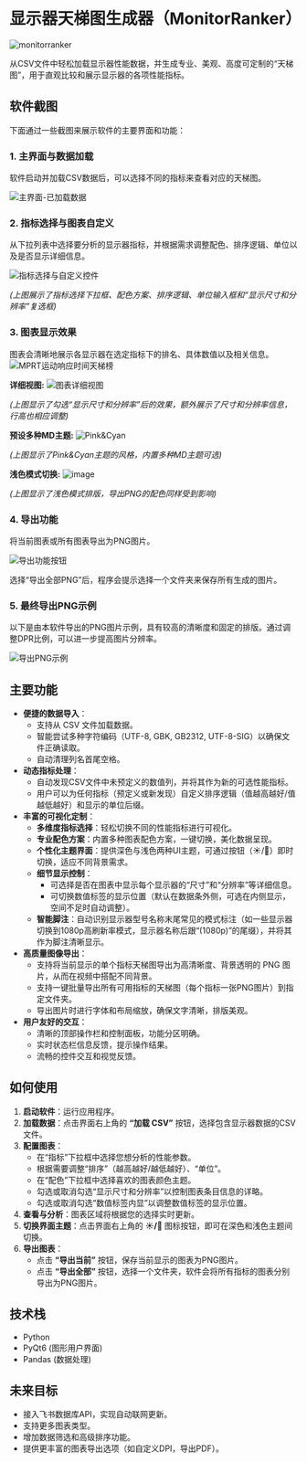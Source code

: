 # 显示器天梯图生成器（MonitorRanker）
![monitorranker](https://github.com/user-attachments/assets/dc2c5eed-fe34-4468-af8e-0040f8f3615f)

从CSV文件中轻松加载显示器性能数据，并生成专业、美观、高度可定制的“天梯图”，用于直观比较和展示显示器的各项性能指标。

## 软件截图
下面通过一些截图来展示软件的主要界面和功能：
### 1. 主界面与数据加载
软件启动并加载CSV数据后，可以选择不同的指标来查看对应的天梯图。

![主界面-已加载数据](https://github.com/user-attachments/assets/9ce67d92-82a2-4aea-9ac2-5ac2bc579ca6)

### 2. 指标选择与图表自定义
从下拉列表中选择要分析的显示器指标，并根据需求调整配色、排序逻辑、单位以及是否显示详细信息。

![指标选择与自定义控件](https://github.com/user-attachments/assets/ee19cf64-102a-4215-b325-04286f9ae9a4)

*(上图展示了指标选择下拉框、配色方案、排序逻辑、单位输入框和“显示尺寸和分辨率”复选框)*

### 3. 图表显示效果
图表会清晰地展示各显示器在选定指标下的排名、具体数值以及相关信息。
![MPRT运动响应时间天梯榜](https://github.com/user-attachments/assets/a0ea967d-6e19-4f86-a646-a4cbe9d34f46)


**详细视图:**
![图表详细视图](https://github.com/user-attachments/assets/1f7ab66f-675d-42b0-a48a-3aea5007b56f)

*(上图显示了勾选“显示尺寸和分辨率”后的效果，额外展示了尺寸和分辨率信息，行高也相应调整)*

**预设多种MD主题:**
![Pink&Cyan](https://github.com/user-attachments/assets/15698677-56b0-4099-8c25-8b083678dec6)

*(上图显示了Pink&Cyan主题的风格，内置多种MD主题可选)*

**浅色模式切换:**
![image](https://github.com/user-attachments/assets/b87dc5c5-aed9-4d27-8b1b-f46cb3b4cd84)

*(上图显示了浅色模式排版，导出PNG的配色同样受到影响)*

### 4. 导出功能
将当前图表或所有图表导出为PNG图片。

![导出功能按钮](https://github.com/user-attachments/assets/a1272f22-2b35-4a61-a1f5-3709da432eed)

选择“导出全部PNG”后，程序会提示选择一个文件夹来保存所有生成的图片。

### 5. 最终导出PNG示例
以下是由本软件导出的PNG图片示例，具有较高的清晰度和固定的排版。通过调整DPR比例，可以进一步提高图片分辨率。

![导出PNG示例](https://github.com/user-attachments/assets/bf4f2883-7b6f-48e9-9f1a-0420a5afaed1)

## 主要功能

* **便捷的数据导入**：
    * 支持从 CSV 文件加载数据。
    * 智能尝试多种字符编码（UTF-8, GBK, GB2312, UTF-8-SIG）以确保文件正确读取。
    * 自动清理列名首尾空格。
* **动态指标处理**：
    * 自动发现CSV文件中未预定义的数值列，并将其作为新的可选性能指标。
    * 用户可以为任何指标（预定义或新发现）自定义排序逻辑（值越高越好/值越低越好）和显示的单位后缀。
* **丰富的可视化定制**：
    * **多维度指标选择**：轻松切换不同的性能指标进行可视化。
    * **专业配色方案**：内置多种图表配色方案，一键切换，美化数据呈现。
    * **个性化主题界面**：提供深色与浅色两种UI主题，可通过按钮（☀️/🌙）即时切换，适应不同背景需求。
    * **细节显示控制**：
        * 可选择是否在图表中显示每个显示器的“尺寸”和“分辨率”等详细信息。
        * 可切换数值标签的显示位置（默认在数据条外侧，可选在内侧显示，空间不足时自动调整）。
    * **智能脚注**：自动识别显示器型号名称末尾常见的模式标注（如一些显示器切换到1080p高刷新率模式，显示器名称后跟“(1080p)”的尾缀），并将其作为脚注清晰显示。
* **高质量图像导出**：
    * 支持将当前显示的单个指标天梯图导出为高清晰度、背景透明的 PNG 图片，从而在视频中搭配不同背景。
    * 支持一键批量导出所有可用指标的天梯图（每个指标一张PNG图片）到指定文件夹。
    * 导出图片时进行字体和布局缩放，确保文字清晰，排版美观。
* **用户友好的交互**：
    * 清晰的顶部操作栏和控制面板，功能分区明确。
    * 实时状态栏信息反馈，提示操作结果。
    * 流畅的控件交互和视觉反馈。

## 如何使用

1.  **启动软件**：运行应用程序。
2.  **加载数据**：点击界面右上角的 **“加载 CSV”** 按钮，选择包含显示器数据的CSV文件。
3.  **配置图表**：
    * 在“指标”下拉框中选择您想分析的性能参数。
    * 根据需要调整“排序”（越高越好/越低越好）、“单位”。
    * 在“配色”下拉框中选择喜欢的图表颜色主题。
    * 勾选或取消勾选“显示尺寸和分辨率”以控制图表条目信息的详略。
    * 勾选或取消勾选“数值标签内显”以调整数值标签的显示位置。
4.  **查看与分析**：图表区域将根据您的选择实时更新。
5.  **切换界面主题**：点击界面右上角的 **☀️/🌙** 图标按钮，即可在深色和浅色主题间切换。
6.  **导出图表**：
    * 点击 **“导出当前”** 按钮，保存当前显示的图表为PNG图片。
    * 点击 **“导出全部”** 按钮，选择一个文件夹，软件会将所有指标的图表分别导出为PNG图片。

## 技术栈

* Python
* PyQt6 (图形用户界面)
* Pandas (数据处理)

## 未来目标

* 接入飞书数据库API，实现自动联网更新。
* 支持更多图表类型。
* 增加数据筛选和高级排序功能。
* 提供更丰富的图表导出选项（如自定义DPI，导出PDF）。
